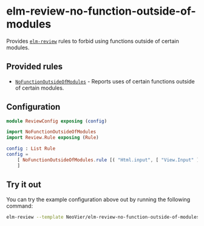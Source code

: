 # elm-review-no-function-outside-of-modules

Provides [`elm-review`](https://package.elm-lang.org/packages/jfmengels/elm-review/latest/) rules to forbid using functions outside of certain modules.

## Provided rules

- [`NoFunctionOutsideOfModules`](https://package.elm-lang.org/packages/NeoVier/elm-review-no-function-outside-of-modules/1.0.1/NoFunctionOutsideOfModules) - Reports uses of certain functions outside of certain modules.

## Configuration

```elm
module ReviewConfig exposing (config)

import NoFunctionOutsideOfModules
import Review.Rule exposing (Rule)

config : List Rule
config =
    [ NoFunctionOutsideOfModules.rule [( "Html.input", [ "View.Input" ] )]
    ]
```

## Try it out

You can try the example configuration above out by running the following command:

```bash
elm-review --template NeoVier/elm-review-no-function-outside-of-modules/example-with-no-html-input-outside-of-view
```
